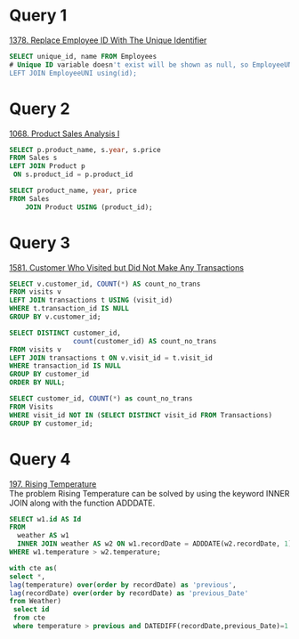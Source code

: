 # Query 1
[1378. Replace Employee ID With The Unique Identifier](https://leetcode.com/problems/replace-employee-id-with-the-unique-identifier/description/?envType=study-plan-v2&envId=top-sql-50)

```SQL
SELECT unique_id, name FROM Employees
# Unique ID variable doesn't exist will be shown as null, so EmployeeUNI table is put at the  right side of LEFT JOIN function
LEFT JOIN EmployeeUNI using(id);
```
# Query 2
[1068. Product Sales Analysis I](https://leetcode.com/problems/product-sales-analysis-i/description/?envType=study-plan-v2&envId=top-sql-50)

```sql
SELECT p.product_name, s.year, s.price
FROM Sales s 
LEFT JOIN Product p
 ON s.product_id = p.product_id
```
```SQL
SELECT product_name, year, price
FROM Sales
    JOIN Product USING (product_id);
```
# Query 3
[1581. Customer Who Visited but Did Not Make Any Transactions](https://leetcode.com/problems/customer-who-visited-but-did-not-make-any-transactions/description/?envType=study-plan-v2&envId=top-sql-50)

```sql
SELECT v.customer_id, COUNT(*) AS count_no_trans
FROM visits v
LEFT JOIN transactions t USING (visit_id)
WHERE t.transaction_id IS NULL
GROUP BY v.customer_id;
```
```SQL
SELECT DISTINCT customer_id,
                count(customer_id) AS count_no_trans
FROM visits v
LEFT JOIN transactions t ON v.visit_id = t.visit_id
WHERE transaction_id IS NULL
GROUP BY customer_id
ORDER BY NULL;
```
```SQL
SELECT customer_id, COUNT(*) as count_no_trans
FROM Visits
WHERE visit_id NOT IN (SELECT DISTINCT visit_id FROM Transactions)
GROUP BY customer_id;
```
# Query 4
[197. Rising Temperature](https://leetcode.com/problems/rising-temperature/description/?envType=study-plan-v2&envId=top-sql-50)<br>
The problem Rising Temperature can be solved by using the keyword INNER JOIN along with the function ADDDATE.

```sql
SELECT w1.id AS Id
FROM
  weather AS w1
  INNER JOIN weather AS w2 ON w1.recordDate = ADDDATE(w2.recordDate, 1)
WHERE w1.temperature > w2.temperature;
```
```sql
with cte as(
select *,
lag(temperature) over(order by recordDate) as 'previous',
lag(recordDate) over(order by recordDate) as 'previous_Date'
from Weather)
 select id
 from cte 
 where temperature > previous and DATEDIFF(recordDate,previous_Date)=1
```
